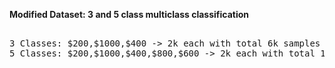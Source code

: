 <b> Modified Dataset: 3 and 5 class multiclass classification </b>

<pre>

3 Classes: $200,$1000,$400 -> 2k each with total 6k samples
5 Classes: $200,$1000,$400,$800,$600 -> 2k each with total 10k samples

</pre>
